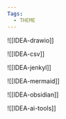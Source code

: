 ```yaml
---
Tags:
  - THEME
---
```


![[IDEA-drawio]]

![[IDEA-csv]]

![[IDEA-jenkyl]]

![[IDEA-mermaid]]

![[IDEA-obsidian]]

![[IDEA-ai-tools]]

